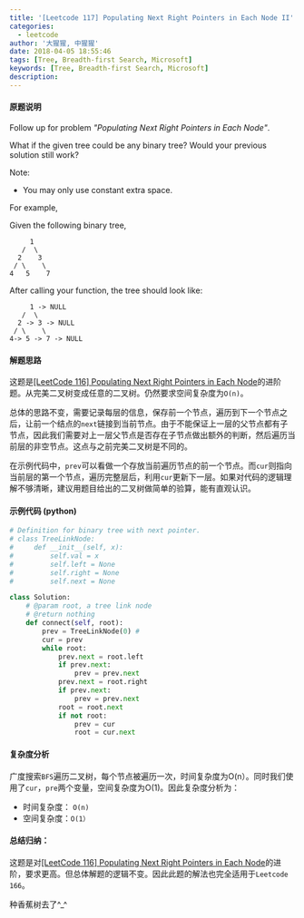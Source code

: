 ```yaml
---
title: '[Leetcode 117] Populating Next Right Pointers in Each Node II'
categories:
  - leetcode
author: '大猩猩, 中猩猩'
date: 2018-04-05 18:55:46
tags: [Tree, Breadth-first Search, Microsoft]
keywords: [Tree, Breadth-first Search, Microsoft]
description:
---
```


#### 原题说明
Follow up for problem *"Populating Next Right Pointers in Each Node"*.

What if the given tree could be any binary tree? Would your previous solution still work?

Note:

- You may only use constant extra space.

For example,

Given the following binary tree,

         1
       /  \
      2    3
     / \    \
    4   5    7
After calling your function, the tree should look like:

         1 -> NULL
       /  \
      2 -> 3 -> NULL
     / \    \
    4-> 5 -> 7 -> NULL

#### 解题思路
这题是[[LeetCode 116] Populating Next Right Pointers in Each Node](/Leetcode-116-Populating-Next-Right-Pointers-in-Each-Node)的进阶题。从完美二叉树变成任意的二叉树。仍然要求空间复杂度为`O(n)`。

总体的思路不变，需要记录每层的信息，保存前一个节点，遍历到下一个节点之后，让前一个结点的`next`链接到当前节点。由于不能保证上一层的父节点都有子节点，因此我们需要对上一层父节点是否存在子节点做出额外的判断，然后遍历当前层的非空节点。这点与之前完美二叉树是不同的。

在示例代码中，`prev`可以看做一个存放当前遍历节点的前一个节点。而`cur`则指向当前层的第一个节点，遍历完整层后，利用`cur`更新下一层。如果对代码的逻辑理解不够清晰，建议用题目给出的二叉树做简单的验算，能有直观认识。

#### 示例代码 (python)
```python
# Definition for binary tree with next pointer.
# class TreeLinkNode:
#     def __init__(self, x):
#         self.val = x
#         self.left = None
#         self.right = None
#         self.next = None

class Solution:
    # @param root, a tree link node
    # @return nothing
    def connect(self, root):
        prev = TreeLinkNode(0) #
        cur = prev
        while root:
            prev.next = root.left
            if prev.next:
                prev = prev.next
            prev.next = root.right
            if prev.next:
                prev = prev.next
            root = root.next
            if not root:
                prev = cur
                root = cur.next

```

#### 复杂度分析
广度搜索`BFS`遍历二叉树，每个节点被遍历一次，时间复杂度为O(n）。同时我们使用了`cur`，`pre`两个变量，空间复杂度为O(1)。因此复杂度分析为：

- 时间复杂度： `O(n)`
- 空间复杂度：`O(1）`

#### 总结归纳：
这题是对[[LeetCode 116] Populating Next Right Pointers in Each Node](/Leetcode-116-Populating-Next-Right-Pointers-in-Each-Node)的进阶，要求更高。但总体解题的逻辑不变。因此此题的解法也完全适用于`Leetcode 166`。

种香蕉树去了^_^